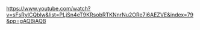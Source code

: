 https://www.youtube.com/watch?v=sFsRylCQblw&list=PLjSn4eT9KRsobRTKNnrNu2ORe7i6AEZVE&index=79&pp=gAQBiAQB